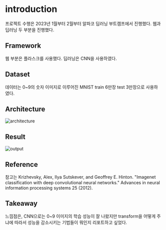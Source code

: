 # introduction
프로젝트 수행은 2023년 1월부터 2월부터 알파코 딥러닝 부트캠프에서 진행했다. 웹과 딥러닝 두 부분을 진행했다. 

## Framework
웹 부분은 플라스크를 사용했다. 딥러닝은 CNN을 사용하였다. 

## Dataset
데이터는 0\~9의 숫자 이미지로 이루어진 MNIST train 6만장 test 3만장으로 사용하였다. 

## Architecture
![architecture](https://github.com/choiyongwoo/test/assets/50268222/ea3e4f9c-3451-42d8-b07f-5e50ef315068)<br>

## Result
![output](https://github.com/choiyongwoo/test/assets/50268222/039d065b-3950-467e-a31d-471fdf0b17e1)

## Reference
참고는 Krizhevsky, Alex, Ilya Sutskever, and Geoffrey E. Hinton. "Imagenet classification with deep convolutional neural networks." Advances in neural information processing systems 25 (2012).

## Takeaway
느낌점은, CNN으로는 0~9 이미지의 학습 성능이 잘 나왔지만 transform을 어떻게 주냐에 따라서 성능을 감소시키는 기법들이 뭐인지 리포트하고 싶었다.
